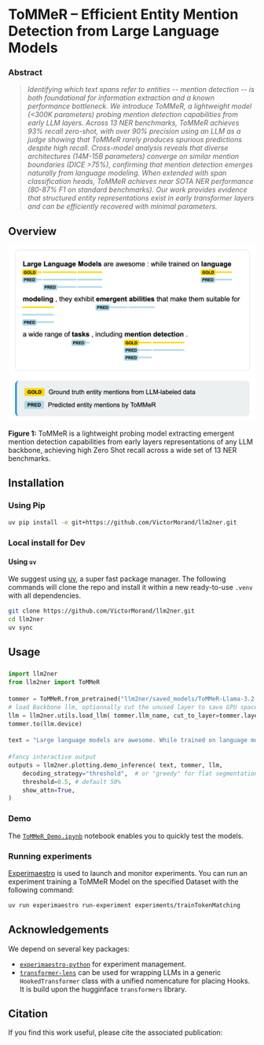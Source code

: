 # ToMMeR – Efficient Entity Mention Detection from Large Language Models

### Abstract
> _Identifying which text spans refer to entities --  mention detection -- is both foundational for information extraction and a known performance bottleneck. We introduce ToMMeR, a lightweight model (<300K parameters) probing mention detection capabilities from early LLM layers. Across 13 NER benchmarks, ToMMeR achieves 93\% recall zero-shot, with over 90\% precision using an LLM as a judge showing that ToMMeR rarely produces spurious predictions despite high recall. Cross-model analysis reveals that diverse architectures (14M-15B parameters) converge on similar mention boundaries (DICE >75\%), confirming that mention detection emerges naturally from language modeling.  When extended with span classification heads, ToMMeR achieves near SOTA NER performance (80-87\% F1 on standard benchmarks). Our work provides evidence that structured entity representations exist in early transformer layers and can be efficiently recovered with minimal parameters._

## Overview

<p align="center">
    <img src="Assets/AbstractFig.png" alt="ToMMeR Architecture" width="700"/>
</p>

**Figure 1:**  ToMMeR is a lightweight probing model extracting emergent mention detection capabilities from early layers representations of any LLM backbone, achieving high Zero Shot recall across a wide set of 13 NER benchmarks.

## Installation

### Using Pip

```bash
uv pip install -e git+https://github.com/VictorMorand/llm2ner.git
```


### Local install for Dev 

#### Using `uv`

We suggest using [uv](https://docs.astral.sh/uv/), a super fast package manager.
The following commands will clone the repo and install it within a new ready-to-use `.venv` with all dependencies.
```bash
git clone https://github.com/VictorMorand/llm2ner.git
cd llm2ner
uv sync
```

## Usage

###
```python
import llm2ner
from llm2ner import ToMMeR

tommer = ToMMeR.from_pretrained("llm2ner/saved_models/ToMMeR-Llama-3.2-1B_L6_R64")
# load Backbone llm, optionnally cut the unused layer to save GPU space.
llm = llm2ner.utils.load_llm( tommer.llm_name, cut_to_layer=tommer.layer,) 
tommer.to(llm.device)

text = "Large language models are awesome. While trained on language modeling, they exhibit emergent Zero Shot abilities that make them suitable for a wide range of tasks, including Named Entity Recognition (NER). "

#fancy interactive output
outputs = llm2ner.plotting.demo_inference( text, tommer, llm,
    decoding_strategy="threshold",  # or "greedy" for flat segmentation
    threshold=0.5, # default 50%
    show_attn=True,
)
```

### Demo 
The [`ToMMeR_Demo.ipynb`](./Notebooks/ToMMeR_Demo.ipynb) notebook enables you to quickly test the models.


### Running experiments

[Experimaestro](https://github.com/experimaestro/experimaestro-python) is used to launch and monitor experiments.
You can run an experiment training a ToMMeR Model on the specified Dataset with the following command:

```bash
uv run experimaestro run-experiment experiments/trainTokenMatching
```

## Acknowledgements

We depend on several key packages:
- [`experimaestro-python`](https://github.com/experimaestro/experimaestro-python) for experiment management.
- [`transformer-lens`](https://github.com/TransformerLensOrg/TransformerLens) can be used for wrapping LLMs in a generic `HookedTransformer` class with a unified nomencature for placing Hooks. It is build upon the hugginface `transformers` library.

## Citation

If you find this work useful, please cite the associated publication:
```
```
